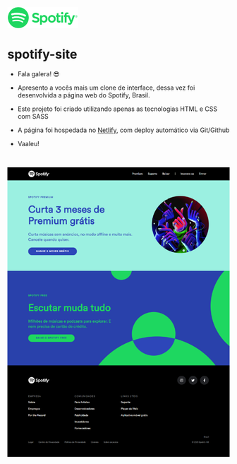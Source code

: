 <a href="https://spotify-site.netlify.app/" target="_blank"><img src=".github/logo-spotify-green.png" width="160" alt="Logo Spotify"></a>

# spotify-site

- Fala galera! 😎

- Apresento a vocês mais um clone de interface, dessa vez foi desenvolvida a página web do Spotify, Brasil.

- Este projeto foi criado utilizando apenas as tecnologias HTML e CSS com SASS

- A página foi hospedada no <a href="https://www.netlify.com/">Netlify</a>, com deploy automático via Git/Github

- Vaaleu!

<br>

<a href="https://spotify-site.netlify.app/" target="_blank"><img src=".github/screen.png" alt="Print"></a>
